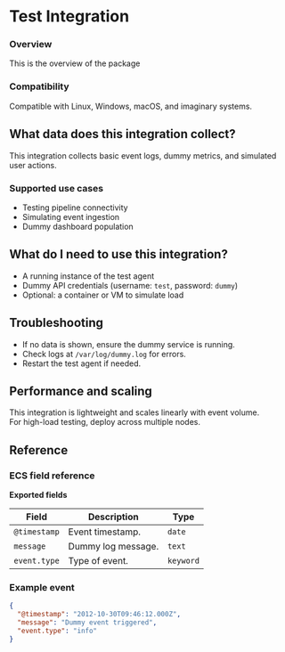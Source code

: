 # Test Integration

### Overview

This is the overview of the package

### Compatibility

Compatible with Linux, Windows, macOS, and imaginary systems.

## What data does this integration collect?

This integration collects basic event logs, dummy metrics, and simulated user actions.

### Supported use cases

- Testing pipeline connectivity  
- Simulating event ingestion  
- Dummy dashboard population

## What do I need to use this integration?

- A running instance of the test agent  
- Dummy API credentials (username: `test`, password: `dummy`)  
- Optional: a container or VM to simulate load

## Troubleshooting

- If no data is shown, ensure the dummy service is running.  
- Check logs at `/var/log/dummy.log` for errors.  
- Restart the test agent if needed.

## Performance and scaling

This integration is lightweight and scales linearly with event volume.  
For high-load testing, deploy across multiple nodes.

## Reference

### ECS field reference

**Exported fields**

| Field       | Description         | Type    |
|-------------|---------------------|---------|
| `@timestamp`| Event timestamp.    | `date`  |
| `message`   | Dummy log message.  | `text`  |
| `event.type`| Type of event.      | `keyword` |

### Example event

```json
{
  "@timestamp": "2012-10-30T09:46:12.000Z",
  "message": "Dummy event triggered",
  "event.type": "info"
}
